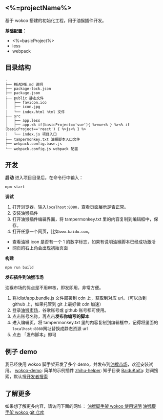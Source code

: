 ## <%=projectName%>

基于 wokoo 搭建的初始化工程，用于油猴插件开发。

**基础配置：**

- <%=basicProject%>
- less
- webpack

## 目录结构

```
.
├── README.md 说明
├── package-lock.json
├── package.json
├── public 静态文件
│   ├── favicon.ico
│   ├── icon.jpg
│   └── index.html html 文件
├── src
│   ├── app.less
│   ├── app.<% if(basicProject=='vue'){ %>vue<% } %><% if (basicProject=='react') { %>js<% } %>
│   └── index.js 项目入口
├── tampermonkey.txt 油猴脚本入口文件
├── webpack.config.base.js
└── webpack.config.js webpack 配置
```

## 开发

**启动**
进入项目目录后，在命令行中输入：

```shell
npm start
```

**调试**

1. 打开浏览器，输入`localhost:8080`，查看页面展示是否正常。
2. 安装油猴插件
3. 打开油猴插件编辑界面，将 tampermonkey.txt 里的内容复制到编辑框中，保存。
4. 打开任意一个网页，比如`www.baidu.com`，

- 查看油猴 icon 是否有一个 1 的数字标志，如果有说明油猴脚本已经成功激活
- 网页的右上角会出现初始页面

**构建**

```shell
npm run build
```

**发布插件到油猴市场**

油猴市场的优点是不用审核，即发即用，非常方便。

1. 将/dist/app.bundle.js 文件部署到 cdn 上，获取到对应 url。（可以放到 github 上，如果托管到 git 上最好做 cdn 加速）
2. 登录[油猴市场](https://greasyfork.org/)，谷歌账号或 github 账号都可使用。
3. 点击账号名称，再点击**发布你编写的脚本**
4. 进入编辑页，将 tampermonkey.txt 里的内容复制到编辑框中，记得将里面的`localhost:8080`网址替换成静态资源 url
5. 点击 「发布脚本」即可

## 例子 demo

我已经使用 wokoo 脚手架开发了多个 demo，并发布到[油猴市场](https://greasyfork.org/)，欢迎安装试用。
[wokoo-demo](https://greasyfork.org/zh-CN/scripts/420327-wokoo-demo): 简单的示例插件
[zhihu-helper](https://greasyfork.org/zh-CN/scripts/420327-wokoo-demo): 知乎目录
[BaiduKaifa](https://greasyfork.org/zh-CN/scripts/420327-wokoo-demo): 划词搜索，默认搜[开发者搜索](http://kaifa.baidu.com)

## 了解更多

如果想了解更多内容，请访问下面的网址：
[油猴脚手架 wokoo 使用说明](https://juejin.cn/post/6922815205575491597)
[油猴脚手架 wokoo git 仓库](https://github.com/kinyaying/wokoo)
